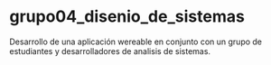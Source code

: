 # grupo04_disenio_de_sistemas
Desarrollo de una aplicación wereable en conjunto con un grupo de estudiantes y desarrolladores de analisis de sistemas.

